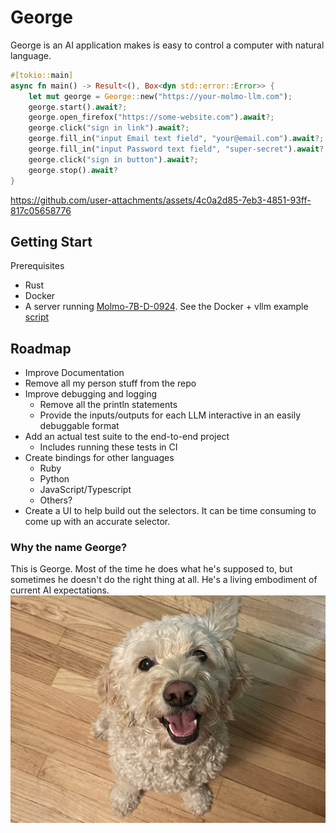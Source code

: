 # George

George is an AI application makes is easy to control a computer with natural language.


```rust
#[tokio::main]
async fn main() -> Result<(), Box<dyn std::error::Error>> {
    let mut george = George::new("https://your-molmo-llm.com");
    george.start().await?;
    george.open_firefox("https://some-website.com").await?;
    george.click("sign in link").await?;
    george.fill_in("input Email text field", "your@email.com").await?;
    george.fill_in("input Password text field", "super-secret").await?;
    george.click("sign in button").await?;
    george.stop().await?
}
```


https://github.com/user-attachments/assets/4c0a2d85-7eb3-4851-93ff-817c05658776


## Getting Start
Prerequisites
* Rust
* Docker
* A server running [Molmo-7B-D-0924](https://huggingface.co/allenai/Molmo-7B-D-0924). See the Docker + vllm example [script](./scripts/start-molmo.sh)

## Roadmap
* Improve Documentation
* Remove all my person stuff from the repo
* Improve debugging and logging
  * Remove all the println statements
  * Provide the inputs/outputs for each LLM interactive in an easily debuggable format
* Add an actual test suite to the end-to-end project
  * Includes running these tests in CI
* Create bindings for other languages
  * Ruby
  * Python
  * JavaScript/Typescript
  * Others?
* Create a UI to help build out the selectors. It can be time consuming to come up with an accurate selector. 


### Why the name George?

This is George. Most of the time he does what he's supposed to, but sometimes he doesn't do the
right thing at all. He's a living embodiment of current AI expectations.
![George the Dog](./dog.jpeg)
